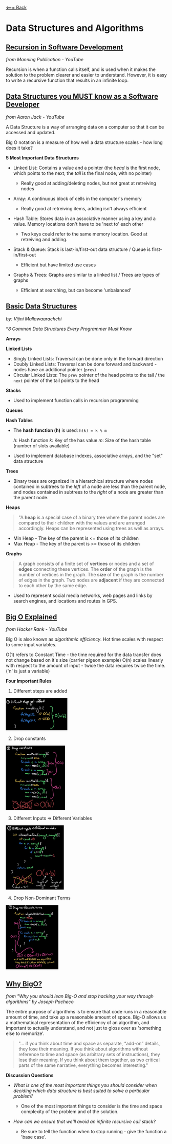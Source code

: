 [<=== Back](../README.md)

# Data Structures and Algorithms

## [Recursion in Software Development](https://www.youtube.com/watch?v=vPEJSJMg4jY)
*from Manning Publication - YouTube*

Recursion is when a function calls itself, and is used when it makes the solution to the problem clearer and easier to understand. However, it is easy to write a recursive function that results in an infinite loop.

## [Data Structures you MUST know as a Software Developer](https://www.youtube.com/watch?v=sVxBVvlnJsM)
*from Aaron Jack - YouTube*

A Data Structure is a way of arranging data on a computer so that it can be accessed and updated.

Big O notation is a measure of how well a data structure scales - how long does it take?

**5 Most Important Data Structures**

- Linked List: Contains a value and a pointer (the *head* is the first node, which points to the next; the *tail* is the final node, with no pointer)
  - Really good at adding/deleting nodes, but not great at retreiving nodes

- Array: A continuous block of cells in the computer's memory
  - Really good at retreiving items, adding isn't always efficient

- Hash Table: Stores data in an associative manner using a key and a value. Memory locations don't have to be 'next to' each other
  - Two keys could refer to the same memory location. Good at retreiving and adding.

- Stack & Queue: Stack is last-in/first-out data structure / Queue is first-in/first-out
  - Efficient but have limited use cases

- Graphs & Trees: Graphs are similar to a linked list / Trees are types of graphs
  - Efficient at searching, but can become 'unbalanced'

## [Basic Data Structures](https://towardsdatascience.com/8-common-data-structures-every-programmer-must-know-171acf6a1a42) 
*by: Vijini Mallawaarachchi*

**8 Common Data Structures Every Programmer Must Know*

**Arrays**

**Linked Lists**
- Singly Linked Lists: Traversal can be done only in the forward direction
- Doubly Linked Lists: Traversal can be done forward and backward - nodes have an additional pointer (`prev`)
- Circular Linked Lists: The `prev` pointer of the head points to the tail / the `next` pointer of the tail points to the head

**Stacks**
- Used to implement function calls in recursion programming

**Queues**

**Hash Tables**
- The **hash function (h)** is used:
  `h(k) = k % m`

  *h*: Hash function
  *k*: Key of the has value
  *m*: Size of the hash table (number of slots available)

- Used to implement database indexes, associative arrays, and the "set" data structure

**Trees**
- Binary trees are organized in a hierarchical structure where nodes contained in subtrees to the *left* of a node are less than the parent node, and nodes contained in subtrees to the *right* of a node are greater than the parent node.

**Heaps**
> "A **heap** is a special case of a binary tree where the parent nodes are compared to their children with the values and are arranged accordingly. Heaps can be represented using trees as well as arrays.

- Min Heap - The key of the parent is <= those of its children
- Max Heap - The key of the parent is >= those of its children

**Graphs**
> A graph consists of a finite set of **vertices** or nodes and a set of **edges** connecting these vertices. The **order** of the graph is the number of vertices in the graph. The **size** of the graph is the number of edges in the graph. Two nodes are **adjacent** if they are connected to each other by the same edge.

- Used to represent social media networks, web pages and links by search engines, and locations and routes in GPS.

## [Big O Explained](https://www.youtube.com/watch?v=v4cd1O4zkGw)
*from Hacker Rank - YouTube*

Big O is also known as *algorithmic efficiency*. Hot time scales with respect to some input variables.

O(1) refers to Constant Time - the time required for the data transfer does not change based on it's size (carrier pigeon example)
O(n) scales linearly with respect to the amount of input - twice the data requires twice the time. ('n' is just a variable)

**Four Important Rules**
1. Different steps are added 
  <img src="img/diff_steps.jpg" alt="different steps" height="100"/>

2. Drop constants
  <img src="img/drop_constants.jpg" alt="drop constants" height="200"/>

3. Different Inputs => Different Variables
  <img src="img/diff_inputs.jpg" alt="different inputs" height="200"/>

4. Drop Non-Dominant Terms
  <img src="img/non_dom.jpg" alt="non dominant" height="200"/>

## [Why BigO?](https://triplebyte.com/blog/why-you-should-learn-big-o-and-stop-hacking-your-way-through-algorithms)
*from "Why you should lean Big-O and stop hacking your way through algorithms" by Joseph Pacheco*

The entire purpose of algorithms is to ensure that code runs in a reasonable amount of time, and take up a reasonable amount of space. Big-O allows us a mathematical representation of the efficiency of an algorithm, and important to actually understand, and not just to gloss over as 'something else to memorize'. 

> "... if you think about time and space as separate, “add-on” details, they lose their meaning. If you think about algorithms without reference to time and space (as arbitrary sets of instructions), they lose their meaning. If you think about them together, as two critical parts of the same narrative, everything becomes interesting."

**Discussion Questions**

- *What is one of the most important things you should consider when deciding which data structure is best suited to solve a particular problem?*
  - One of the most important things to consider is the time and space complexity of the problem and of the solution.

- *How can we ensure that we'll avoid an infinite recursive call stack?*
  - Be sure to tell the function when to stop running - give the function a 'base case'.